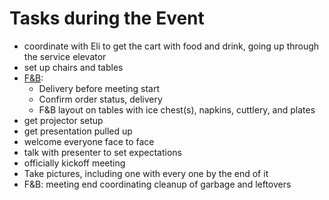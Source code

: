# Tasks during the Event

* coordinate with Eli to get the cart with food and drink, going up through the service elevator
* set up chairs and tables
* [F&B](./food_and_beverage.md):
  - Delivery before meeting start
  - Confirm order status, delivery
  - F&B layout on tables with ice chest(s), napkins, cuttlery, and plates
* get projector setup
* get presentation pulled up
* welcome everyone face to face
* talk with presenter to set expectations
* officially kickoff meeting
* Take pictures, including one with every one by the end of it
* F&B: meeting end coordinating cleanup of garbage and leftovers
